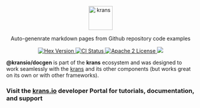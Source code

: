 <p align="center">
  <a href="https://krans.io">
    <img alt="krans" src="https://raw.githubusercontent.com/kransio/assets/master/icons/png/icon-header-repository.png" height="64" width='auto'>
  </a>
</p>

<p align="center">
  Auto-genenrate markdown pages from Github repository code examples
</p>

<p align="center">
  <a href="https://www.npmjs.com/package/@krans/json">
    <img alt="Hex Version" src="https://img.shields.io/npm/v/@kransio/docgen.svg">
  </a>
  <a href="https://github.com/kransio/docgen/actions">
    <img alt="CI Status" src="https://github.com/kransio/docgen/workflows/ci/badge.svg">
  </a>
  <a href="https://opensource.org/licenses/Apache-2.0">
    <img alt="Apache 2 License" src="https://img.shields.io/npm/l/krans">
  </a>
  <a href="https://codecov.io/gh/kransio/docgen">
    <img src="https://codecov.io/gh/kransio/docgen/branch/master/graph/badge.svg?token=CYpB9H2ah3"/>
  </a>
</p>

**@kransio/docgen** is part of the **krans** ecosystem and was designed to work seamlessly with the [krans](https://krans.io) and its other components (but works great on its own or with other frameworks).

### Visit the [krans.io](https://krans.io) developer Portal for tutorials, documentation, and support